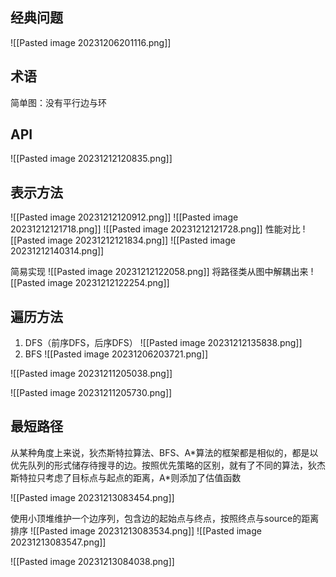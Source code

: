 ## 经典问题
![[Pasted image 20231206201116.png]]
## 术语
简单图：没有平行边与环

## API
![[Pasted image 20231212120835.png]]

## 表示方法

![[Pasted image 20231212120912.png]]
![[Pasted image 20231212121718.png]]
![[Pasted image 20231212121728.png]]
性能对比
![[Pasted image 20231212121834.png]]
![[Pasted image 20231212140314.png]]


简易实现
![[Pasted image 20231212122058.png]]
将路径类从图中解耦出来
![[Pasted image 20231212122254.png]]
## 遍历方法
1. DFS（前序DFS，后序DFS）
![[Pasted image 20231212135838.png]]
2. BFS
![[Pasted image 20231206203721.png]]

![[Pasted image 20231211205038.png]]

![[Pasted image 20231211205730.png]]

## 最短路径
从某种角度上来说，狄杰斯特拉算法、BFS、A\*算法的框架都是相似的，都是以优先队列的形式储存待搜寻的边。按照优先策略的区别，就有了不同的算法，狄杰斯特拉只考虑了目标点与起点的距离，A\*则添加了估值函数

![[Pasted image 20231213083454.png]]

使用小顶堆维护一个边序列，包含边的起始点与终点，按照终点与source的距离排序
![[Pasted image 20231213083534.png]]
![[Pasted image 20231213083547.png]]

![[Pasted image 20231213084038.png]]